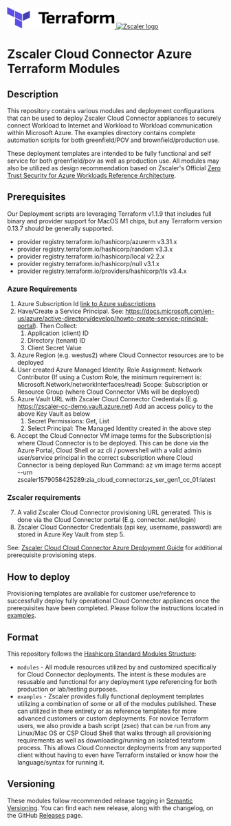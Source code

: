 <a href="https://terraform.io">
    <img src="https://raw.githubusercontent.com/hashicorp/terraform-website/master/public/img/logo-text.svg" alt="Terraform logo" title="Terraform" height="50" width="250" />
</a>
<a href="https://www.zscaler.com/">
    <img src="https://www.zscaler.com/themes/custom/zscaler/logo.svg" alt="Zscaler logo" title="Zscaler" height="50" width="250" />
</a>

Zscaler Cloud Connector Azure Terraform Modules
===========================================================================================================

## Description
This repository contains various modules and deployment configurations that can be used to deploy Zscaler Cloud Connector appliances to securely connect Workload to Internet and Workload to Workload communication within Microsoft Azure. The examples directory contains complete automation scripts for both greenfield/POV and brownfield/production use.

These deployment templates are intended to be fully functional and self service for both greenfield/pov as well as production use. All modules may also be utilized as design recommendation based on Zscaler's Official [Zero Trust Security for Azure Workloads Reference Architecture](https://help.zscaler.com/cloud-connector/zero-trust-security-azure-workloads-zscaler-cloud-connector).

## Prerequisites

Our Deployment scripts are leveraging Terraform v1.1.9 that includes full binary and provider support for MacOS M1 chips, but any Terraform version 0.13.7 should be generally supported.

- provider registry.terraform.io/hashicorp/azurerm v3.31.x
- provider registry.terraform.io/hashicorp/random v3.3.x
- provider registry.terraform.io/hashicorp/local v2.2.x
- provider registry.terraform.io/hashicorp/null v3.1.x
- provider registry.terraform.io/providers/hashicorp/tls v3.4.x

### Azure Requirements
1. Azure Subscription Id
[link to Azure subscriptions](https://portal.azure.com/#blade/Microsoft_Azure_Billing/SubscriptionsBlade)
2. Have/Create a Service Principal. See: https://docs.microsoft.com/en-us/azure/active-directory/develop/howto-create-service-principal-portal). Then Collect:
   1. Application (client) ID
   2. Directory (tenant) ID
   3. Client Secret Value
3. Azure Region (e.g. westus2) where Cloud Connector resources are to be deployed
4. User created Azure Managed Identity.
    Role Assignment:  Network Contributor (If using a Custom Role, the minimum requirement is: Microsoft.Network/networkInterfaces/read)
    Scope: Subscription or Resource Group (where Cloud Connector VMs will be deployed)
5. Azure Vault URL with Zscaler Cloud Connector Credentials (E.g. https://zscaler-cc-demo.vault.azure.net)
   Add an access policy to the above Key Vault as below
   1. Secret Permissions: Get, List
   2. Select Principal: The Managed Identity created in the above step
6. Accept the Cloud Connector VM image terms for the Subscription(s) where Cloud Connector is to be deployed. This can be done via the Azure Portal, Cloud Shell or az cli / powershell with a valid admin user/service principal in the correct subscription where Cloud Connector is being deployed
    Run Command: az vm image terms accept --urn zscaler1579058425289:zia_cloud_connector:zs_ser_gen1_cc_01:latest

### Zscaler requirements
7. A valid Zscaler Cloud Connector provisioning URL generated. This is done via the Cloud Connector portal (E.g. connector.<zscalercloud>.net/login)
8. Zscaler Cloud Connector Credentials (api key, username, password) are stored in Azure Key Vault from step 5.

See: [Zscaler Cloud Cloud Connector Azure Deployment Guide](https://help.zscaler.com/cloud-connector/deploying-cloud-connector-microsoft-azure) for additional prerequisite provisioning steps.

## How to deploy
Provisioning templates are available for customer use/reference to successfully deploy fully operational Cloud Connector appliances once the prerequisites have been completed. Please follow the instructions located in [examples](examples/README.md).

## Format

This repository follows the [Hashicorp Standard Modules Structure](https://www.terraform.io/registry/modules/publish):

* `modules` - All module resources utilized by and customized specifically for Cloud Connector deployments. The intent is these modules are resusable and functional for any deployment type referencing for both production or lab/testing purposes.
* `examples` - Zscaler provides fully functional deployment templates utilizing a combination of some or all of the modules published. These can utilized in there entirety or as reference templates for more advanced customers or custom deployments. For novice Terraform users, we also provide a bash script (zsec) that can be run from any Linux/Mac OS or CSP Cloud Shell that walks through all provisioning requirements as well as downloading/running an isolated teraform process. This allows Cloud Connector deployments from any supported client without having to even have Terraform installed or know how the language/syntax for running it.

## Versioning

These modules follow recommended release tagging in [Semantic Versioning](http://semver.org/). You can find each new release,
along with the changelog, on the GitHub [Releases](https://github.com/zscaler/terraform-aws-cloud-connector-modules/releases) page.
